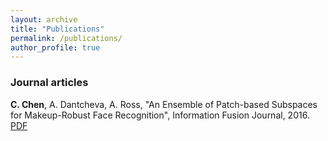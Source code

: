 ```yaml
---
layout: archive
title: "Publications"
permalink: /publications/
author_profile: true
---
```


### Journal articles
**C. Chen**, A. Dantcheva, A. Ross, \"An Ensemble of Patch-based Subspaces for Makeup-Robust Face Recognition\", Information Fusion Journal, 2016. 
[PDF](http://www.cse.msu.edu/~rossarun/pubs/ChenDantchevaRoss_FaceMakeupINFFUS2016.pdf)




